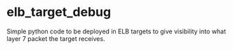 # elb_target_debug
Simple python code to be deployed in ELB targets to give visibility into what layer 7 packet the target receives.
